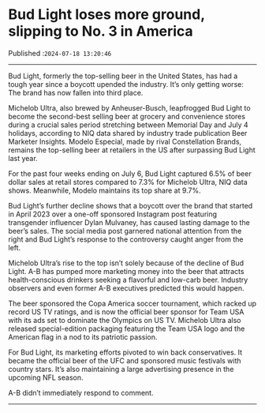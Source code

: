 # Bud Light loses more ground, slipping to No. 3 in America

Published :`2024-07-18 13:20:46`

---

Bud Light, formerly the top-selling beer in the United States, has had a tough year since a boycott upended the industry. It’s only getting worse: The brand has now fallen into third place.

Michelob Ultra, also brewed by Anheuser-Busch, leapfrogged Bud Light to become the second-best selling beer at grocery and convenience stores during a crucial sales period stretching between Memorial Day and July 4 holidays, according to NIQ data shared by industry trade publication Beer Marketer Insights. Modelo Especial, made by rival Constellation Brands, remains the top-selling beer at retailers in the US after surpassing Bud Light last year.

For the past four weeks ending on July 6, Bud Light captured 6.5% of beer dollar sales at retail stores compared to 7.3% for Michelob Ultra, NIQ data shows. Meanwhile, Modelo maintains its top share at 9.7%.

Bud Light’s further decline shows that a boycott over the brand that started in April 2023 over a one-off sponsored Instagram post featuring transgender influencer Dylan Mulvaney, has caused lasting damage to the beer’s sales. The social media post garnered national attention from the right and Bud Light’s response to the controversy caught anger from the left.

Michelob Ultra’s rise to the top isn’t solely because of the decline of Bud Light. A-B has pumped more marketing money into the beer that attracts health-conscious drinkers seeking a flavorful and low-carb beer. Industry observers and even former A-B executives predicted this would happen.

The beer sponsored the Copa America soccer tournament, which racked up record US TV ratings, and is now the official beer sponsor for Team USA with its ads set to dominate the Olympics on US TV. Michelob Ultra also released special-edition packaging featuring the Team USA logo and the American flag in a nod to its patriotic passion.

For Bud Light, its marketing efforts pivoted to win back conservatives. It became the official beer of the UFC and sponsored music festivals with country stars. It’s also maintaining a large advertising presence in the upcoming NFL season.

A-B didn’t immediately respond to comment.

---

